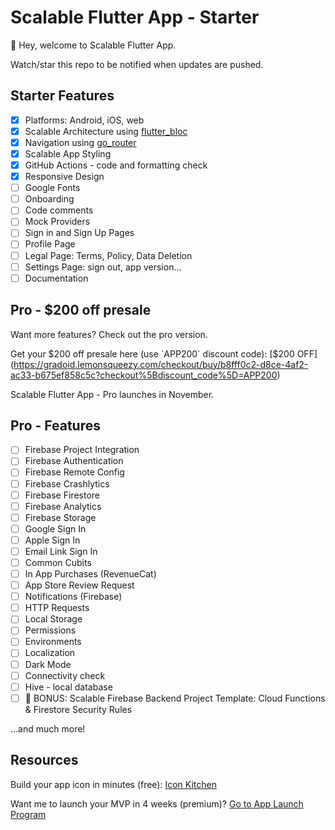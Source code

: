 # Scalable Flutter App - Starter

👋 Hey, welcome to Scalable Flutter App.

Watch/star this repo to be notified when updates are pushed.

## Starter Features

- [X] Platforms: Android, iOS, web
- [X] Scalable Architecture using [flutter_bloc](https://bloclibrary.dev/)
- [X] Navigation using [go_router](https://pub.dev/packages/go_router)
- [X] Scalable App Styling
- [X] GitHub Actions - code and formatting check
- [X] Responsive Design
- [ ] Google Fonts
- [ ] Onboarding
- [ ] Code comments
- [ ] Mock Providers
- [ ] Sign in and Sign Up Pages
- [ ] Profile Page
- [ ] Legal Page: Terms, Policy, Data Deletion
- [ ] Settings Page: sign out, app version...
- [ ] Documentation

## Pro - $200 off presale

Want more features? Check out the pro version.

Get your $200 off presale here (use `APP200` discount code): [$200 OFF](https://gradoid.lemonsqueezy.com/checkout/buy/b8fff0c2-d8ce-4af2-ac33-b675ef858c5c?checkout%5Bdiscount_code%5D=APP200)

Scalable Flutter App - Pro launches in November.

## Pro - Features

- [ ] Firebase Project Integration
- [ ] Firebase Authentication
- [ ] Firebase Remote Config
- [ ] Firebase Crashlytics
- [ ] Firebase Firestore
- [ ] Firebase Analytics
- [ ] Firebase Storage
- [ ] Google Sign In
- [ ] Apple Sign In
- [ ] Email Link Sign In
- [ ] Common Cubits
- [ ] In App Purchases (RevenueCat)
- [ ] App Store Review Request
- [ ] Notifications (Firebase)
- [ ] HTTP Requests
- [ ] Local Storage
- [ ] Permissions
- [ ] Environments
- [ ] Localization
- [ ] Dark Mode
- [ ] Connectivity check
- [ ] Hive - local database
- [ ] 🎉 BONUS: Scalable Firebase Backend Project Template: Cloud Functions & Firestore Security Rules

...and much more!

## Resources

Build your app icon in minutes (free): [Icon Kitchen](https://icon.kitchen/)

Want me to launch your MVP in 4 weeks (premium)? [Go to App Launch Program](https://applaunchprogram.com/)
